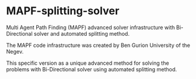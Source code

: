 # MAPF-splitting-solver
Multi Agent Path Finding (MAPF) advanced solver infrastructure with Bi-Directional solver and automated splitting method.

The MAPF code infrastructure was created by Ben Gurion University of the Negev.

This specific version as a unique advanced method for solving the problems with Bi-Directional solver using automated splitting method.
